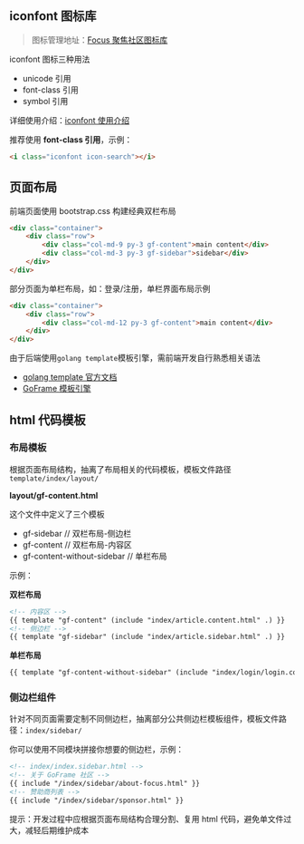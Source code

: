 ## iconfont 图标库

> 图标管理地址：[Focus 聚焦社区图标库](https://www.iconfont.cn/manage/index?manage_type=myprojects&projectId=2163953)

iconfont 图标三种用法

-   unicode 引用
-   font-class 引用
-   symbol 引用

详细使用介绍：[iconfont 使用介绍](https://www.iconfont.cn/help/detail?helptype=code)

推荐使用 **font-class 引用**，示例：

```html
<i class="iconfont icon-search"></i>
```

## 页面布局

前端页面使用 bootstrap.css 构建经典双栏布局

```html
<div class="container">
    <div class="row">
        <div class="col-md-9 py-3 gf-content">main content</div>
        <div class="col-md-3 py-3 gf-sidebar">sidebar</div>
    </div>
</div>
```

部分页面为单栏布局，如：登录/注册，单栏界面布局示例

```html
<div class="container">
    <div class="row">
        <div class="col-md-12 py-3 gf-content">main content</div>
    </div>
</div>
```

由于后端使用`golang template`模板引擎，需前端开发自行熟悉相关语法

-   [golang template 官方文档](https://golang.google.cn/pkg/text/template/)
-   [GoFrame 模板引擎](https://itician.org/pages/viewpage.action?pageId=1114680)

## html 代码模板

### 布局模板

根据页面布局结构，抽离了布局相关的代码模板，模板文件路径 `template/index/layout/`

**layout/gf-content.html**

这个文件中定义了三个模板

-   gf-sidebar // 双栏布局-侧边栏
-   gf-content // 双栏布局-内容区
-   gf-content-without-sidebar // 单栏布局

示例：

**双栏布局**

```html
<!-- 内容区 -->
{{ template "gf-content" (include "index/article.content.html" .) }}
<!-- 侧边栏 -->
{{ template "gf-sidebar" (include "index/article.sidebar.html" .) }}
```

**单栏布局**

```html
{{ template "gf-content-without-sidebar" (include "index/login/login.content.html" .) }}
```

### 侧边栏组件

针对不同页面需要定制不同侧边栏，抽离部分公共侧边栏模板组件，模板文件路径：`index/sidebar/`

你可以使用不同模块拼接你想要的侧边栏，示例：

```html
<!-- index/index.sidebar.html -->
<!-- 关于 GoFrame 社区 -->
{{ include "/index/sidebar/about-focus.html" }}
<!-- 赞助商列表 -->
{{ include "/index/sidebar/sponsor.html" }}
```

提示：开发过程中应根据页面布局结构合理分割、复用 html 代码，避免单文件过大，减轻后期维护成本
